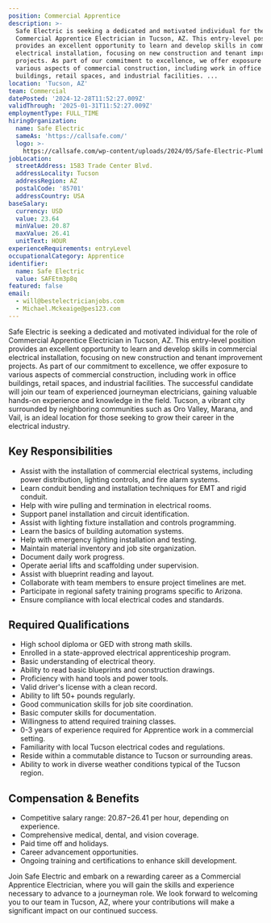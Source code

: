 ```yaml
---
position: Commercial Apprentice
description: >-
  Safe Electric is seeking a dedicated and motivated individual for the role of
  Commercial Apprentice Electrician in Tucson, AZ. This entry-level position
  provides an excellent opportunity to learn and develop skills in commercial
  electrical installation, focusing on new construction and tenant improvement
  projects. As part of our commitment to excellence, we offer exposure to
  various aspects of commercial construction, including work in office
  buildings, retail spaces, and industrial facilities. ...
location: 'Tucson, AZ'
team: Commercial
datePosted: '2024-12-28T11:52:27.009Z'
validThrough: '2025-01-31T11:52:27.009Z'
employmentType: FULL_TIME
hiringOrganization:
  name: Safe Electric
  sameAs: 'https://callsafe.com/'
  logo: >-
    https://callsafe.com/wp-content/uploads/2024/05/Safe-Electric-Plumbing-Logo.png.webp
jobLocation:
  streetAddress: 1583 Trade Center Blvd.
  addressLocality: Tucson
  addressRegion: AZ
  postalCode: '85701'
  addressCountry: USA
baseSalary:
  currency: USD
  value: 23.64
  minValue: 20.87
  maxValue: 26.41
  unitText: HOUR
experienceRequirements: entryLevel
occupationalCategory: Apprentice
identifier:
  name: Safe Electric
  value: SAFEtm3p8q
featured: false
email:
  - will@bestelectricianjobs.com
  - Michael.Mckeaige@pes123.com
---
```




Safe Electric is seeking a dedicated and motivated individual for the role of Commercial Apprentice Electrician in Tucson, AZ. This entry-level position provides an excellent opportunity to learn and develop skills in commercial electrical installation, focusing on new construction and tenant improvement projects. As part of our commitment to excellence, we offer exposure to various aspects of commercial construction, including work in office buildings, retail spaces, and industrial facilities. The successful candidate will join our team of experienced journeyman electricians, gaining valuable hands-on experience and knowledge in the field. Tucson, a vibrant city surrounded by neighboring communities such as Oro Valley, Marana, and Vail, is an ideal location for those seeking to grow their career in the electrical industry.

## Key Responsibilities

- Assist with the installation of commercial electrical systems, including power distribution, lighting controls, and fire alarm systems.
- Learn conduit bending and installation techniques for EMT and rigid conduit.
- Help with wire pulling and termination in electrical rooms.
- Support panel installation and circuit identification.
- Assist with lighting fixture installation and controls programming.
- Learn the basics of building automation systems.
- Help with emergency lighting installation and testing.
- Maintain material inventory and job site organization.
- Document daily work progress.
- Operate aerial lifts and scaffolding under supervision.
- Assist with blueprint reading and layout.
- Collaborate with team members to ensure project timelines are met.
- Participate in regional safety training programs specific to Arizona.
- Ensure compliance with local electrical codes and standards.

## Required Qualifications

- High school diploma or GED with strong math skills.
- Enrolled in a state-approved electrical apprenticeship program.
- Basic understanding of electrical theory.
- Ability to read basic blueprints and construction drawings.
- Proficiency with hand tools and power tools.
- Valid driver's license with a clean record.
- Ability to lift 50+ pounds regularly.
- Good communication skills for job site coordination.
- Basic computer skills for documentation.
- Willingness to attend required training classes.
- 0-3 years of experience required for Apprentice work in a commercial setting.
- Familiarity with local Tucson electrical codes and regulations.
- Reside within a commutable distance to Tucson or surrounding areas.
- Ability to work in diverse weather conditions typical of the Tucson region.

## Compensation & Benefits

- Competitive salary range: $20.87-$26.41 per hour, depending on experience.
- Comprehensive medical, dental, and vision coverage.
- Paid time off and holidays.
- Career advancement opportunities.
- Ongoing training and certifications to enhance skill development. 

Join Safe Electric and embark on a rewarding career as a Commercial Apprentice Electrician, where you will gain the skills and experience necessary to advance to a journeyman role. We look forward to welcoming you to our team in Tucson, AZ, where your contributions will make a significant impact on our continued success.